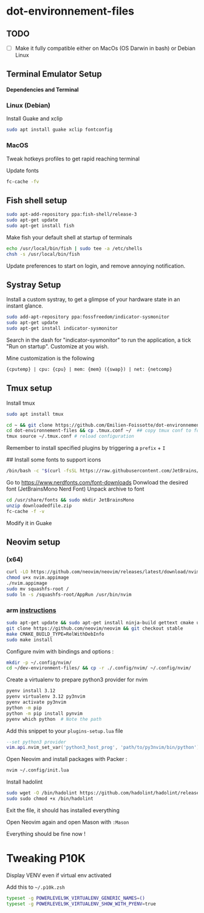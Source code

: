 # dot-environnement-files

## TODO

- [ ] Make it fully compatible either on MacOs (OS Darwin in bash) or Debian Linux

## Terminal Emulator Setup

#### Dependencies and Terminal
### Linux (Debian)
Install Guake and xclip

```sh
sudo apt install guake xclip fontconfig
```

### MacOS

Tweak hotkeys profiles to get rapid reaching terminal


Update fonts

```sh
fc-cache -fv
```

## Fish shell setup

```sh
sudo apt-add-repository ppa:fish-shell/release-3
sudo apt-get update
sudo apt-get install fish
```

Make fish your default shell at startup of terminals

```sh
echo /usr/local/bin/fish | sudo tee -a /etc/shells
chsh -s /usr/local/bin/fish
```

Update preferences to start on login, and remove annoying notification.

## Systray Setup

Install a custom systray, to get a glimpse of your hardware state in an instant glance.

```sh
sudo add-apt-repository ppa:fossfreedom/indicator-sysmonitor
sudo apt-get update
sudo apt-get install indicator-sysmonitor
```

Search in the dash for "indicator-sysmonitor" to run the application, a tick "Run on startup". Customize at you wish.

Mine customization is the following

```txt
{cputemp} | cpu: {cpu} | mem: {mem} ({swap}) | net: {netcomp}
```

## Tmux setup

Install tmux

```sh
sudo apt install tmux
```

```sh
cd ~ && git clone https://github.com/Emilien-Foissotte/dot-environnement-files.git
cd dot-environnement-files && cp .tmux.conf ~/  ## copy tmux conf to folder
tmux source ~/.tmux.conf # reload configuration
```

Remember to install specified plugins by triggering a `prefix` + `I`

## Install some fonts to support icons

```sh
/bin/bash -c "$(curl -fsSL https://raw.githubusercontent.com/JetBrains/JetBrainsMono/master/install_manual.sh)"
```

Go to https://www.nerdfonts.com/font-downloads
Donwload the desired font (JetBrainsMono Nerd Font)
Unpack archive to font

```sh
cd /usr/share/fonts && sudo mkdir JetBrainsMono
unzip downloadedfile.zip
fc-cache -f -v
```

Modify it in Guake

## Neovim setup

### (x64)

```sh
curl -LO https://github.com/neovim/neovim/releases/latest/download/nvim.appimage
chmod u+x nvim.appimage
./nvim.appimage
sudo mv squashfs-root /
sudo ln -s /squashfs-root/AppRun /usr/bin/nvim
```

### arm [instructions](https://github.com/neovim/neovim/wiki/Building-Neovim)

```sh
sudo apt-get update && sudo apt-get install ninja-build gettext cmake unzip curl
git clone https://github.com/neovim/neovim && git checkout stable
make CMAKE_BUILD_TYPE=RelWithDebInfo
sudo make install
```

Configure nvim with bindings and options :

```sh
mkdir -p ~/.config/nvim/
cd ~/dev-environment-files/ && cp -r ./.config/nvim/ ~/.config/nvim/
```

Create a virtualenv to prepare python3 provider
for nvim

```sh
pyenv install 3.12
pyenv virtualenv 3.12 py3nvim
pyenv activate py3nvim
python -m pip 
python -m pip install pynvim
pyenv which python  # Note the path
```

Add this snippet to your `plugins-setup.lua` file

```lua
--set python3 provider
vim.api.nvim_set_var('python3_host_prog', 'path/to/py3nvim/bin/python')
```
Open Neovim and install packages with Packer :

```sh
nvim ~/.config/init.lua
```

Install hadolint

```sh
sudo wget -O /bin/hadolint https://github.com/hadolint/hadolint/releases/download/v2.12.0/hadolint-Linux-(uname -m)
sudo sudo chmod +x /bin/hadolint
```

Exit the file, it should has installed everything

Open Neovim again and open Mason with `:Mason`

Everything should be fine now !

# Tweaking P10K

Display VENV even if virtual env activated

Add this to `~/.p10k.zsh`

```sh
typeset -g POWERLEVEL9K_VIRTUALENV_GENERIC_NAMES=()
typeset -g POWERLEVEL9K_VIRTUALENV_SHOW_WITH_PYENV=true
```
